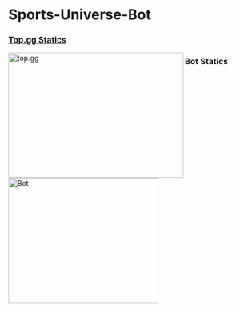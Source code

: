 # Sports-Universe-Bot

<h3><a href = "https://top.gg/">Top.gg Statics</a></h3>
<img src = "https://cdn.discordapp.com/attachments/1062477574841831594/1143059537910304828/Screenshot_467.png" style = "width:350px;height:250px" alt = "top.gg" align = "left"> 

<h3><align = "left">Bot Statics</align></h3>
<img src = "https://cdn.discordapp.com/attachments/1062477574841831594/1143063810870087750/image.png" style = "width:300px;height:250px" alt = "Bot" align = "left">
